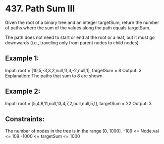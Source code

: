 # 437. Path Sum III

Given the root of a binary tree and an integer targetSum, return the number of paths where the sum of the values along the path equals targetSum.

The path does not need to start or end at the root or a leaf, but it must go downwards (i.e., traveling only from parent nodes to child nodes).


## Example 1:

Input: root = [10,5,-3,3,2,null,11,3,-2,null,1], targetSum = 8
Output: 3
Explanation: The paths that sum to 8 are shown.

## Example 2:

Input: root = [5,4,8,11,null,13,4,7,2,null,null,5,1], targetSum = 22
Output: 3
 

## Constraints:

The number of nodes in the tree is in the range [0, 1000].
-109 <= Node.val <= 109
-1000 <= targetSum <= 1000
